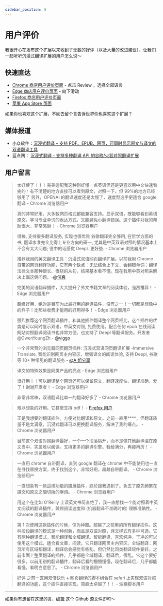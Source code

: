 ```yaml
---
sidebar_position: 8
---
```


# 用户评价

我很开心在发布这个扩展以来收到了无数的好评（以及大量的改进建议），让我们一起听听沉浸式翻译扩展的用户怎么说～

## 快速直达

- [Chrome 商店用户评价页面](https://chrome.google.com/webstore/detail/immersive-translate/bpoadfkcbjbfhfodiogcnhhhpibjhbnh) - 点击 Review ，选择全部语言
- [Edge 商店用户评价页面](https://microsoftedge.microsoft.com/addons/detail/%E6%B2%89%E6%B5%B8%E5%BC%8F%E7%BF%BB%E8%AF%91/amkbmndfnliijdhojkpoglbnaaahippg) - 向下滑动
- [Firefox 商店用户评价页面](https://addons.mozilla.org/en-US/firefox/addon/immersive-translate/reviews/)
- [苹果 App Store 页面](https://apps.apple.com/cn/app/%E6%B2%89%E6%B5%B8%E5%BC%8F%E7%BF%BB%E8%AF%91/id6447957425)

如果你也喜欢这个扩展，不妨去留个言告诉世界你也喜欢这个扩展？

## 媒体报道

- 小众软件：[沉浸式翻译 – 支持 PDF、EPUB、网页，可同时显示原文与译文的双语翻译工具](https://www.appinn.com/immersive-translate/)
- 蓝点网： [沉浸式翻译 - 支持多种翻译 API 的谷歌/火狐对照翻译扩展 ](https://www.landiannews.com/download/97161.html?utm_sources=ourl.co&utm_medium=social&utm_campaign=none)

## 用户留言

> 太好使了！！！完美适配我这种刚好懂一点英语但还是更喜欢用中文快速看完的！有不清楚的地方直接可以看到原文，对照一下，但 99%的地方已经够用了 另外，OPENAI 的翻译速度还是太慢了，速度型选手更适合 google 翻译 - Chrome 浏览器用户

> 真的非常好用，大多数网页格式都能兼容支持。显示双语，既能够看到英语原文，学习专业单词的表达方式，又能避免小翻译错误。这个插件对我的帮助很大，非常感谢！ - Chrome 浏览器用户

> 很棒, 支持很多翻译服务, 实现也很优雅 谷歌翻译完全够用, 在哲学方面的书, 翻译水准完全比得上专业方向的研一, 尤其是中英双语对照的情况基本上不会有太大问题; 德中的话感觉 DeepL 更好些. - Chrome 浏览器用户

> 推荐我用的英文翻译工具：沉浸式双语网页翻译扩展。以前我用 Chrome 自带的网页翻译功能，它有两个缺点：无法结合上下文，会翻错单词；翻译法律文本那种很长、很绕的从句，结果基本看不懂。现在我用中英对照来解决上面这俩问题。-[@倪爽](https://twitter.com/nishuang/status/1623576540389822465)

> 完美的双语翻译插件，大大提升了外文书籍文章的阅读体验，强烈推荐！ - Edge 浏览器用户

> 超级好用，绝对是目前为止最好用的翻译插件，没有之一！一切都是想像中的样子！比那些收费才能用的好用得多！ - Edge 浏览器用户

> 强烈推荐这个网页翻译插件，和其他插件翻译整个网页相比，这个插件的优势是可以同时显示双语，中英文对照, 免费使用。配合任何 epub 在线阅读网站对照翻译阅读书也非常方便。也支持了 Deepl 等翻译服务。开发者 @OwenYoungZh - [@viggo](https://twitter.com/decohack/status/1622175776274792449)

> 一个非常赞的浏览器网页翻页插件: 沉浸式双语网页翻译扩展 -Immersive Translate, 智能识别网页主内容区，增强译文的阅读体验, 支持 Deepl, 谷歌等 10+ 种常见的翻译服务 - [@A 姐分享](https://twitter.com/abskoop/status/1619619066511241216)

> 译文的特殊效果是同类产品的亮点 - Edge 浏览器用户

> 很好用！！可以翻译整个网页还可以保留原文，翻译速度快，翻译准确，爱了！谢谢开发者！ - Edge 浏览器用户

> 非常非常棒，双语翻译比单一的翻译好多了 - Chrome 浏览器用户

> 难以想象的好用。它甚至支持 pdf！ - [Firefox 用户](https://addons.mozilla.org/en-US/firefox/addon/immersive-translate/reviews/1923696/)

> 正是我想要的翻译插件，方便对比翻译和原文。之前一直用\*\*\*\*，但翻译质量不是太满意，沉浸式翻译可以更换翻译服务，解决了我的痛点。 - Chrome 浏览器用户

> 目前这个双语对照翻译最好，一个一个段落隔开，而不是像其他翻译混在原文当中，实属难以阅读。支持更多的翻译引擎。我给满分，再接再厉！ - Chrome 浏览器用户

> 一直用 chrome 自带翻译，直到 google 翻译在 chrome 中不能使用也一直在寻找替换方案，终于找到这个，非常好用，超越自带翻译。 - Chrome 浏览器用户

> 一直想象有一款這樣功能的擴展插件，終於讓我遇到了。免去了原先頻繁在譯文和原文之間切換的麻煩。 - Chrome 浏览器用户

> 用这个在比如 O'Reilly 上读英文书简直绝了，我一直想找一个能对照着中英文阅读的翻译插件，兼顾阅读速度和 (机器翻译不准确时的) 理解准确性。 - Chrome 浏览器用户

> 第 1 次使用这款插件的时候，惊为神器。超越了之前用的所有翻译插件。这种段段翻译的模式是一种创新，而且是双语对照，译文样式有多种可选。它有两种翻译模式，智能翻译和全域翻译。智能翻译，喜欢纯净，干净的可以使用这个模式，适合看文章，阅读，它只翻译网页主内容区。全域翻译：网页所有区域都翻译，翻译后会感觉有些乱，但仍然比同类翻译软件要好。之前市面上整页翻译的插件，几乎都是全域翻译，翻译后，很乱，它这个要好很多。以前用别的翻译插件，翻译后看的懵懵懂懂，现在翻译后，几乎都能看懂，看明白意思了。 - Chrome 浏览器用户

> 好评 之前一直用双倍快乐 + 网页翻译的脚本组合在 safari 上实现双语对照翻译的功能，这个插件直接实现，简直太卓越了！！ - 油猴脚本用户

---

如果你有想留在这里的言，[编辑](https://github.com/immersive-translate/immersive-translate/edit/main/docs/review.md) 这个 Github 源文件即可～

